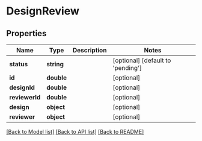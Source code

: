 # DesignReview

## Properties
Name | Type | Description | Notes
------------ | ------------- | ------------- | -------------
**status** | **string** |  | [optional] [default to 'pending']
**id** | **double** |  | [optional] 
**designId** | **double** |  | [optional] 
**reviewerId** | **double** |  | [optional] 
**design** | **object** |  | [optional] 
**reviewer** | **object** |  | [optional] 

[[Back to Model list]](../README.md#documentation-for-models) [[Back to API list]](../README.md#documentation-for-api-endpoints) [[Back to README]](../README.md)



